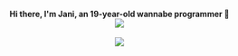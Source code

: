 <p align="center">
  <strong>Hi there, I'm Jani, an 19-year-old wannabe programmer 🌴</strong>
  <br>
  <img style="pointer-events: none" src="https://komarev.com/ghpvc/?username=GiliceJani&style=flat-square&label=Hits&color=5a088a">
  <br><br>
  <img style="pointer-events: none" src="https://github-readme-stats.vercel.app/api?username=GiliceJani&show_icons=true&theme=dark&count_private=true">
</p>
